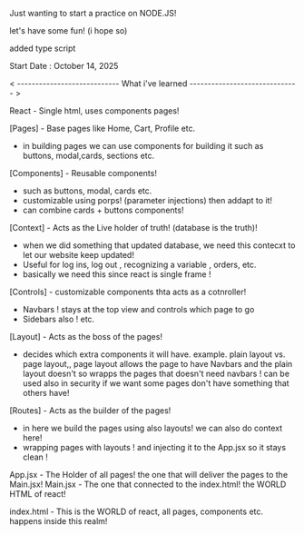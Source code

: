 Just wanting to start a practice on NODE.JS!

let's have some fun! (i hope so)

added type script

Start Date : October 14, 2025

< ---------------------------- What i've learned ------------------------------ >

React - Single html, uses components pages!

[Pages] - Base pages like Home, Cart, Profile etc.
- in building pages we can use components for building it such as buttons, modal,cards, sections etc.

[Components] - Reusable components!
- such as buttons, modal, cards etc.
- customizable using porps! (parameter injections) then addapt to it!
- can combine cards + buttons components!

[Context] - Acts as the Live holder of truth! (database is the truth)!
- when we did something that updated database, we need this contecxt to let our website keep updated!
- Useful for log ins, log out , recognizing a variable , orders, etc.
- basically we need this since react is single frame !

[Controls] - customizable components thta acts as a cotnroller!
- Navbars ! stays at the top view and controls which page to go
- Sidebars also ! etc.

[Layout] - Acts as the boss of the pages! 
- decides which extra components it will have.
example. plain layout vs. page layout,, page layout allows the page to have Navbars
and the plain layout doesn't so wrapps the pages that doesn't need navbars ! 
can be used also in security if we want some pages don't have something that others have!

[Routes] - Acts as the builder of the pages!
- in here we build the pages using also layouts! we can also do context here! 
- wrapping pages with layouts ! and injecting it to the App.jsx so it stays clean !

App.jsx - The Holder of all pages! the one that will deliver the pages to the Main.jsx!
Main.jsx - The one that connected to the index.html! the WORLD HTML of react!

index.html - This is the WORLD of react, all pages, components etc. happens inside this realm!